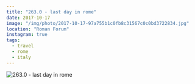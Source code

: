 ```yaml
---
title: "263.0 - last day in rome"
date: 2017-10-17
image: "/img/photo/2017-10-17-97a755b1c0fb8c31567c0c0bd3722834.jpg"
location: "Roman Forum"
instagram: true
tags:
  - travel
  - rome
  - italy
---
```


![263.0 - last day in rome](/img/photo/2017-10-17-97a755b1c0fb8c31567c0c0bd3722834.jpg)
